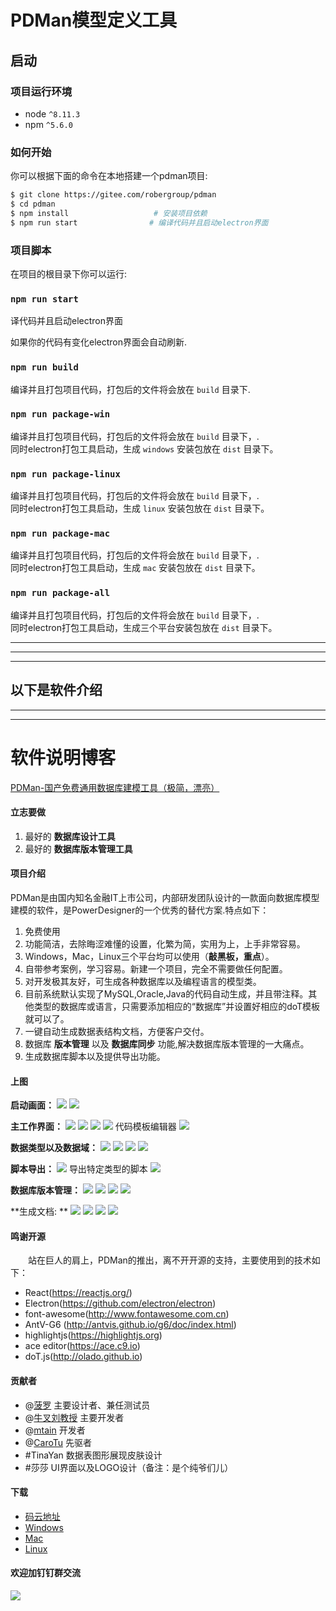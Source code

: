 # PDMan模型定义工具

## 启动

### 项目运行环境
* node `^8.11.3`
* npm `^5.6.0`

### 如何开始

 你可以根据下面的命令在本地搭建一个pdman项目:
 
```bash
$ git clone https://gitee.com/robergroup/pdman
$ cd pdman
$ npm install                   # 安装项目依赖
$ npm run start                # 编译代码并且启动electron界面
```

### 项目脚本

在项目的根目录下你可以运行:

### `npm run start`

译代码并且启动electron界面

如果你的代码有变化electron界面会自动刷新.<br>

### `npm run build `

编译并且打包项目代码，打包后的文件将会放在 `build` 目录下.

### `npm run package-win `

编译并且打包项目代码，打包后的文件将会放在 `build` 目录下，.<br>
同时electron打包工具启动，生成 `windows` 安装包放在 `dist` 目录下。

### `npm run package-linux `

编译并且打包项目代码，打包后的文件将会放在 `build` 目录下，.<br>
同时electron打包工具启动，生成 `linux` 安装包放在 `dist` 目录下。

### `npm run package-mac `

编译并且打包项目代码，打包后的文件将会放在 `build` 目录下，.<br>
同时electron打包工具启动，生成 `mac` 安装包放在 `dist` 目录下。

### `npm run package-all `

编译并且打包项目代码，打包后的文件将会放在 `build` 目录下，.<br>
同时electron打包工具启动，生成三个平台安装包放在 `dist` 目录下。

---------------------
---------------------
---------------------
以下是软件介绍
---------------------
---------------------
---------------------

<base target="_blank" />


# 软件说明博客
[PDMan-国产免费通用数据库建模工具（极简，漂亮）](https://my.oschina.net/skymozn/blog/1821184)

#### 立志要做
1.  最好的 **数据库设计工具**
2.  最好的 **数据库版本管理工具**

#### 项目介绍
PDMan是由国内知名金融IT上市公司，内部研发团队设计的一款面向数据库模型建模的软件，是PowerDesigner的一个优秀的替代方案.特点如下：
1. 免费使用
2. 功能简洁，去除晦涩难懂的设置，化繁为简，实用为上，上手非常容易。
3. Windows，Mac，Linux三个平台均可以使用（**敲黑板，重点**）。
4. 自带参考案例，学习容易。新建一个项目，完全不需要做任何配置。
5. 对开发极其友好，可生成各种数据库以及编程语言的模型类。
6. 目前系统默认实现了MySQL,Oracle,Java的代码自动生成，并且带注释。其他类型的数据库或语言，只需要添加相应的“数据库”并设置好相应的doT模板就可以了。
7. 一键自动生成数据表结构文档，方便客户交付。
8. 数据库 **版本管理** 以及 **数据库同步** 功能,解决数据库版本管理的一大痛点。
9. 生成数据库脚本以及提供导出功能。

#### 上图

**启动画面：**
![](https://oscimg.oschina.net/oscnet/eba42e7a27d86d7c90712637d5342a43095.jpg)
![](https://oscimg.oschina.net/oscnet/967c2a16712629058b08e22184a3c3c5fcd.jpg)

**主工作界面：**
![](https://oscimg.oschina.net/oscnet/826d5265d68a43df33d8f4aef4498ff1469.jpg)
![](https://oscimg.oschina.net/oscnet/2cab05d55f076766d80fa654cb1c118b4a4.jpg)
![](https://oscimg.oschina.net/oscnet/b14b33c20a2f500add7cc6097b378a90bed.jpg)
![](https://oscimg.oschina.net/oscnet/1bd3093ec0ab6f188f2f41c35e63a0a3472.jpg)
代码模板编辑器 
![](https://oscimg.oschina.net/oscnet/fee036bae7c8c47213db925cd2197f1486a.jpg)

**数据类型以及数据域：**
![](https://oscimg.oschina.net/oscnet/f11f8fe73ba251618da4312ed58b0ecc42a.jpg)
![](https://oscimg.oschina.net/oscnet/80547a25e2f57c4ec107df1501aca9581fa.jpg)
![](https://oscimg.oschina.net/oscnet/761364fcd82574c0df3973a62f1bcae6294.jpg)
![](https://oscimg.oschina.net/oscnet/6ddeae5fa48746d2662b3e5d15587a77910.jpg)

**脚本导出：**
![](https://oscimg.oschina.net/oscnet/5ac2315c047e3de1a03052666cda7a24d21.jpg)
导出特定类型的脚本 
![](https://oscimg.oschina.net/oscnet/ae2b73dd7e0f250242f85b263a803eb2c53.jpg)

**数据库版本管理：**
![](https://oscimg.oschina.net/oscnet/59745fe5202ecd465d22db7765bfa9b102e.jpg)
![](https://oscimg.oschina.net/oscnet/479097dcbf242ea5b919719f344599d006e.jpg)
![](https://oscimg.oschina.net/oscnet/7564296e5e9be830fea96c24a8c2c398cd8.jpg)
![](https://oscimg.oschina.net/oscnet/78d0d9f13c1a3a8a5eec77f5266c707fe1c.jpg)

**生成文档: **
![](https://static.oschina.net/uploads/img/201805/30142335_afkp.jpg "")
![](https://static.oschina.net/uploads/img/201805/30142409_V3a7.jpg "")
![](https://static.oschina.net/uploads/img/201805/30142424_NNuW.jpg "")
![](https://static.oschina.net/uploads/img/201805/30142444_Y7hY.jpg "")

#### 鸣谢开源
&emsp;&emsp;站在巨人的肩上，PDMan的推出，离不开开源的支持，主要使用到的技术如下：
- React(<https://reactjs.org/>)
- Electron(<https://github.com/electron/electron>)
- font-awesome(<http://www.fontawesome.com.cn>)
- AntV-G6 (<http://antvis.github.io/g6/doc/index.html>) 
- highlightjs(<https://highlightjs.org>)
- ace editor(<https://ace.c9.io>)
- doT.js(<http://olado.github.io>)

#### 贡献者

- @[菠罗](https://gitee.com/teamsir) 主要设计者、兼任测试员
- @[牛叉刘教授](https://gitee.com/niuchaliujiaoshou) 主要开发者
- @[mtain](https://gitee.com/mtain) 开发者
- @[CaroTu](https://gitee.com/CaroTu) 先驱者
- #TinaYan 数据表图形展现皮肤设计
- #莎莎  UI界面以及LOGO设计（备注：是个纯爷们儿）

#### 下载

-   [码云地址](https://gitee.com/robergroup/pdman)
-   [Windows](https://share.weiyun.com/5XCmQ8m)
-   [Mac](https://share.weiyun.com/5cMgjc5)
-   [Linux](https://share.weiyun.com/5HQxPiG)

#### 欢迎加钉钉群交流
![](https://static.oschina.net/uploads/img/201806/01151807_3YY6.jpg "")
